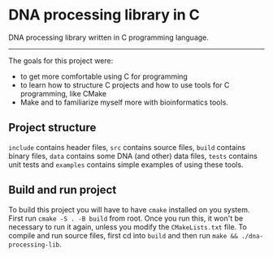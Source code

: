 # DNA processing library in C

DNA processing library written in C programming language.

---

The goals for this project were:
- to get more comfortable using C for programming
- to learn how to structure C projects and how to use tools for C programming, like CMake
- Make and to familiarize myself more with bioinformatics tools.

## Project structure

`include` contains header files, `src` contains source files, `build` contains
binary files, `data` contains some DNA (and other) data files, `tests` contains
unit tests and `examples` contains simple examples of using these tools.

## Build and run project

To build this project you will have to have `cmake` installed on you system. First run 
`cmake -S . -B build` from root. Once you run this,
it won't be necessary to run it again, unless you modify the `CMakeLists.txt` file.
To compile and run source files, first cd into `build` and then run `make && ./dna-processing-lib`.
